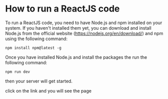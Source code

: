 # How to run a ReactJS code

To run a ReactJS code, you need to have Node.js and npm installed on your system. If you haven't installed them yet, you can download and install Node.js from the official website (<https://nodejs.org/en/download/>) and npm using the following command:
```
npm install npm@latest -g
```

Once you have installed Node.js and install the packages the run the following command:
```
npm run dev
```

then your server will get started.

click on the link and you will see the page
